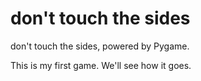 # don't touch the sides
don't touch the sides, powered by Pygame.

This is my first game. We'll see how it goes.
